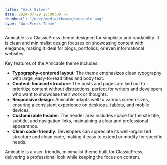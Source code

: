 ```yaml
---
title: "Azul Silver"
date: 2024-07-29 12:00:00 -8
thumbnail: "/user/media/themes/amicable.png"
type: "WordPress Theme"
---
```

Amicable is a ClassicPress theme designed for simplicity and readability. It is clean and minimalist design focuses on showcasing content with elegance, making it ideal for blogs, portfolios, or even informational websites.

Key features of the Amicable theme includes:

* <b>Typography-centered layout</b>: The theme emphasizes clean typography with large, easy-to-read titles and body text.
* <b>Content-focused structure</b>: The posts and pages are laid out to prioritize content without distractions, perfect for writers and developers who want to showcase their work or thoughts.
* <b>Responsive design</b>: Amicable adapts well to various screen sizes, ensuring a consistent experience on desktops, tablets, and mobile devices.
* <b>Customizable header</b>: The header area includes space for the site title, subtitle, and navigation links, maintaining a clear and professional appearance.
* <b>Clean code-friendly</b>: Developers can appreciate its well-organized structure and clean code, making it easy to extend or modify for specific needs.

Amicable is a user-friendly, minimalist theme built for ClassicPress, delivering a professional look while keeping the focus on content.